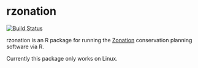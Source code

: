 # rzonation

[![Build Status](https://travis-ci.org/wkmor1/rzonation.svg?branch=master)](https://travis-ci.org/wkmor1/rzonation)

rzonation is an R package for running the [Zonation](http://cbig.it.helsinki.fi/software/zonation/) conservation planning software via R.

Currently this package only works on Linux.
